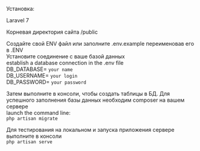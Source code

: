 Установка:  
  
Laravel 7  
  
Корневая директория сайта /public  
  
Создайте свой ENV файл или заполните .env.example переименовав его в .ENV  
Установите соединение с ваше базой данных  
establish a database connection in the .env file  
DB_DATABASE= `your name`  
DB_USERNAME= `your login`  
DB_PASSWORD= `your password`  

Затем выполните в консоли, чтобы создать таблицы в БД. Для успешного заполнения базы данных необходим composer на вашем сервере  
launch the command line:  
`php artisan migrate`  

Для тестирования на локальном и запуска приложения сервере выполните в консоли  
`php artisan serve`  
  

